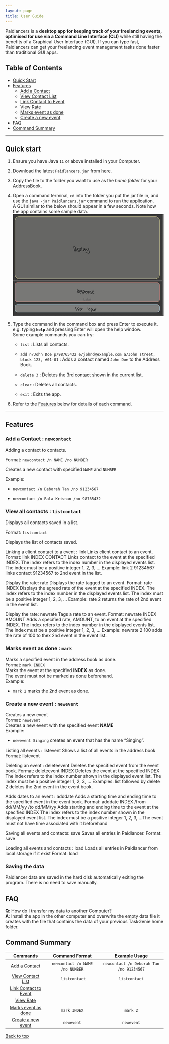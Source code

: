 ```yaml
---
layout: page
title: User Guide
---
```


Paidlancers is a **desktop app for keeping track of your freelancing events, optimised for use via a Command Line Interface (CLI)** while still having the benefits of a Graphical User Interface (GUI). If you can type fast, Paidlancers can get your freelancing event management tasks done faster than traditional GUI apps.

## Table of Contents
- [Quick Start](#quick-start)
- [Features](#features)
  * [Add a Contact](#add-a-contact)
  * [View Contact List](#view-contact-list)
  * [Link Contact to Event](#link-contact-event)
  * [View Rate](#view-rate)
  * [Marks event as done](#marks-event-as-done-:-mark)
  * [Create a new event](#create-a-new-event-:-newevent)
- [FAQ](#faq)
- [Command Summary](#command-summary)

--------------------------------------------------------------------------------------------------------------------

## Quick start

1. Ensure you have Java `11` or above installed in your Computer.

1. Download the latest `Paidlancers.jar` from [here](https://github.com/se-edu/addressbook-level3/releases).

1. Copy the file to the folder you want to use as the _home folder_ for your AddressBook.

1. Open a command terminal, `cd` into the folder you put the jar file in, and use the `java -jar Paidlancers.jar` command to run the application.<br>
   A GUI similar to the below should appear in a few seconds. Note how the app contains some sample data.<br>
   ![Ui](images/Ui.png)

1. Type the command in the command box and press Enter to execute it. e.g. typing **`help`** and pressing Enter will open the help window.<br>
   Some example commands you can try:

   * `list` : Lists all contacts.

   * `add n/John Doe p/98765432 e/johnd@example.com a/John street, block 123, #01-01` : Adds a contact named `John Doe` to the Address Book.

   * `delete 3` : Deletes the 3rd contact shown in the current list.

   * `clear` : Deletes all contacts.

   * `exit` : Exits the app.

1. Refer to the [Features](#features) below for details of each command.

--------------------------------------------------------------------------------------------------------------------

## Features

### Add a Contact : `newcontact`

Adding a contact to contacts.

Format: `newcontact /n NAME /no NUMBER`

Creates a new contact with specified `NAME` and `NUMBER`

Example:
- `newcontact /n Deborah Tan /no 91234567`

- `newcontact /n Bala Krisnan /no 98765432`


### View all contacts : `listcontact`

Displays all contacts saved in a list.

Format: `listcontact`

Displays the list of contacts saved.


Linking a client contact  to a event : link
Links client contact to an event.
Format: link INDEX CONTACT
Links contact to the event at the specified INDEX.
The index refers to the index number in the displayed events list.
The index must be a positive integer 1, 2, 3, …​
Example:
link 2 91234567 links contact 91234567 to 2nd event in the list.


Display the rate: rate
Displays the rate tagged to an event.
Format: rate INDEX
Displays the agreed rate of the event at the specified INDEX.
The index refers to the index number in the displayed events list.
The index must be a positive integer 1, 2, 3, …​
Example: 
rate 2 returns the rate of 2nd event in the event list.


Display the rate: newrate
Tags a rate to an event.
Format: newrate INDEX AMOUNT
Adds a specified rate, AMOUNT, to an event at the specified INDEX.
The index refers to the index number in the displayed events list.
The index must be a positive integer 1, 2, 3, …​
Example: 
newrate 2 100 adds the rate of 100 to thex 2nd event in the event list.


### Marks event as done : `mark`
Marks a specified event in the address book as done.  
Format: `mark INDEX`  
Marks the event at the specified **INDEX** as done.  
The event must not be marked as done beforehand.  
Example:  
- `mark 2` marks the 2nd event as done.

### Create a new event : `newevent`
Creates a new event  
Format: `newevent`  
Creates a new event with the specified event **NAME**  
Example: 
- `newevent Singing` creates an event that has the name “Singing”.

Listing all events : listevent
Shows a list of all events in the address book
Format: listevent


Deleting an event : deleteevent
Deletes the specified event from the event book.
Format: deleteevent INDEX
Deletes the event at the specified INDEX
The index refers to the index number shown in the displayed event list.
The index must be a positive integer 1, 2, 3, …​
Examples:
list followed by delete 2 deletes the 2nd event in the event book.


Adds dates to an event : adddate
Adds a starting time and ending time to the specified event in the event book.
Format: adddate INDEX /from dd/MM/yy /to dd/MM/yy
Adds starting and ending time to the event at the specified INDEX
The index refers to the index number shown in the displayed event list.
The index must be a positive integer 1, 2, 3, …​
The event must not have time associated with it beforehand


Saving all events and contacts: save
Saves all entries in Paidlancer.
Format: save


Loading all events and contacts : load
Loads all entries in Paidlancer from local storage if it exist
Format: load

### Saving the data

Paidlancer data are saved in the hard disk automatically exiting the program. There is no need to save manually.

## FAQ

**Q**: How do I transfer my data to another Computer?  
**A**: Install the app in the other computer and overwrite the empty data file it creates with the file that contains the data of your previous TaskGenie home folder.

## Command Summary
|                       Commands                       |         Command Format          |              Example Usage               | 
|:----------------------------------------------------:|:-------------------------------:|:----------------------------------------:|
|          [Add a Contact](#add-a-contact)             | `newcontact /n NAME /no NUMBER` | `newcontact /n Deborah Tan /no 91234567` |  
|       [View Contact List](#view-contact-list)        |         ` listcontact`          |              `listcontact`               |  
|     [Link Contact to Event](#link-contact-event)     |                                 |                                          |
|               [View Rate](#view-rate)                |                                 |                                          |  
|  [Marks event as done](#marks-event-as-done-:-mark)  |          `mark INDEX`           |                 `mark 2`                 |
| [Create a new event](#create-a-new-event-:-newevent) |           `newevent`            |                `newevent`                |

[Back to top](#user-guide-for-taskgenie)

